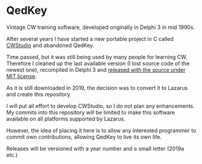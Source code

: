 # QedKey

Vintage CW training software, developed originally in Delphi 3 in mid 1990s.

After several years I have started a new portable project in C called [CWStudio](http://cwstudio.sourceforge.net/) and abandoned QedKey.

Time passed, but it was still being used by many people for learning CW. Therefore I cleaned up the last available version (I lost source code of the newest one), recompiled in Delphi 3 and [released with the source under MIT license](http://goo.gl/0p359F).

As it is still downloaded in 2019, the decision was to convert it to Lazarus and create this repository.

I will put all effort to develop CWStudio, so I do not plan any enhancements. My commits into this repository will be limited to make this software available on all platforms supported by Lazarus.

However, the idea of placing it here is to allow any interested programmer to commit own contributions, allowing QedKey to live its own life.

Releases will be versioned with a year number and a small letter (2019a etc.)
